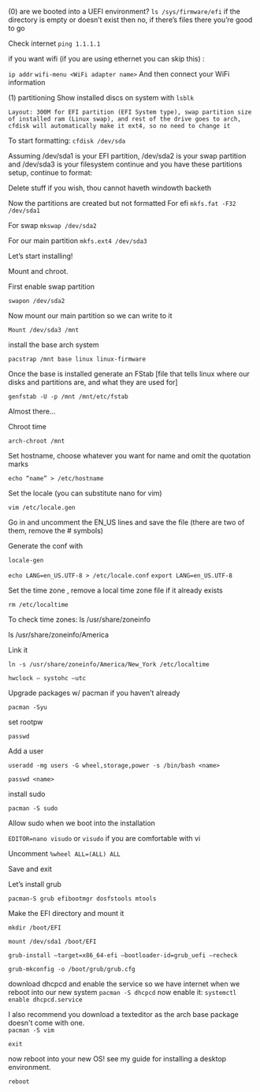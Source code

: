 (0) are we booted into a UEFI environment?
`ls /sys/firmware/efi`
if the directory is empty or doesn’t exist then no, if there’s files there you’re good to go

Check internet
`ping 1.1.1.1`

if you want wifi (if you are using ethernet you can skip this) :

`ip addr`
`wifi-menu <WiFi adapter name>`
And then connect your WiFi information

(1) partitioning
Show installed discs on system with
`lsblk`

`Layout: 300M for EFI partition (EFI System type), swap partition size of installed ram (Linux swap), and rest of the drive goes to arch, cfdisk will automatically make it ext4, so no need to change it`

To start formatting:
`cfdisk /dev/sda`

Assuming /dev/sda1 is your EFI partition, /dev/sda2 is your swap partition and /dev/sda3 is your filesystem continue and you have these partitions setup, continue to format:

Delete stuff if you wish, thou cannot haveth windowth backeth

Now the partitions are created but not formatted
For efi
`mkfs.fat -F32 /dev/sda1`

For swap
`mkswap /dev/sda2`

For our main partition
`mkfs.ext4 /dev/sda3`

Let’s start installing!

Mount and chroot.

First enable swap partition

`swapon /dev/sda2`

Now mount our main partition so we can write to it

`Mount /dev/sda3 /mnt`

install the base arch system

`pacstrap /mnt base linux linux-firmware`

Once the base is installed generate an FStab [file that tells linux where our disks and partitions are, and what they are used for]

`genfstab -U -p /mnt /mnt/etc/fstab`

Almost there...

Chroot time

`arch-chroot /mnt`

Set hostname, choose whatever you want for name and omit the quotation marks

`echo “name” > /etc/hostname`

Set the locale (you can substitute nano for vim)

`vim /etc/locale.gen`

Go in and uncomment the EN_US lines and save the file (there are two of them, remove the # symbols)

Generate the conf with

`locale-gen`

`echo LANG=en_US.UTF-8 > /etc/locale.conf`
`export LANG=en_US.UTF-8`

Set the time zone , remove a local time zone file if it already exists

`rm /etc/localtime`

To check time zones:
ls /usr/share/zoneinfo

ls /usr/share/zoneinfo/America

Link it

`ln -s /usr/share/zoneinfo/America/New_York /etc/localtime`

`hwclock — systohc —utc`

Upgrade packages w/ pacman if you haven’t already

`pacman -Syu`

set rootpw

`passwd`

Add a user

`useradd -mg users -G wheel,storage,power -s /bin/bash <name>`

`passwd <name>`

install sudo

`pacman -S sudo`

Allow sudo when we boot into the installation

`EDITOR=nano visudo` or `visudo` if you are comfortable with vi

Uncomment `%wheel ALL=(ALL) ALL`

Save and exit

Let’s install grub

`pacman-S grub efibootmgr dosfstools mtools`

Make the EFI directory and mount it

`mkdir /boot/EFI`

`mount /dev/sda1 /boot/EFI`

`grub-install —target=x86_64-efi —bootloader-id=grub_uefi —recheck`

`grub-mkconfig -o /boot/grub/grub.cfg`

download dhcpcd and enable the service so we have internet when we reboot into our new system
`pacman -S dhcpcd`
now enable it:
`systemctl enable dhcpcd.service`

I also recommend you download a texteditor as the arch base package doesn't come with one.  
`pacman -S vim`

`exit`

now reboot into your new OS! see my guide for installing a desktop environment.

`reboot`
